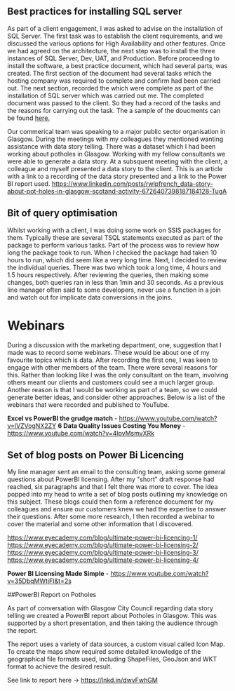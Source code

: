 ## Best practices for installing SQL server

As part of a client engagement, I was asked to advise on the installation of SQL Server.  The first task was to establish the client requirements, and we discussed the various options for High Availability and other features.  Once we had agreed on the architecture, the next step was to install the three instances of SQL Server, Dev, UAT, and Production.  Before proceeding to install the software, a best practice document, which had several parts, was created.
The first section of the document had several tasks which the hosting company was required to complete and confirm had been carried out. 
 The next section, recorded the which were complete as part of the installation of SQL server which was carried out me. The completed document was passed to the client.  So they had a record of the tasks and the reasons for carrying out the task.
The a sample of the doucments can be found [here.](https://github.com/rwlpf/InterestingProjects/tree/main/Eyecademy/SQL%20Server%20Installation%20Best%20Practices) 

Our commerical team was speaking to a major public sector organisation in Glasgow.  During the meetings with my colleagues they mentioned wanting assistance with data story telling.  There was a dataset which I had been working about potholes in Glasgow.  Working with my fellow consultants we were able to generate a data story.  At a subsquent meeting with the client, a colleague and myself presented a data story to the client.  This is an article with a link to a recording of the data story presented and a link to the Power BI report used.
https://www.linkedin.com/posts/rwlpfrench_data-story-about-pot-holes-in-glasgow-scotand-activity-6726407398187184128-TugA

## Bit of query optimisation
Whilst working with a client, I was doing some work on SSIS packages for them.  Typically these are several TSQL statements executed as part of the package to perform various tasks.   Part of the process was to review how long the package took to run.  When I checked the package had taken 10 hours to run, which did seem like a very long time.  Next, I decided to review the individual queries.  There was two which took a long time, 4 hours and 1.5 hours respectively.  After reviewing the queries, then making some changes, both queries ran in less than 1min and 30 seconds.  As a previous line manager often said to some developers, never use a function in a join and watch out for implicate data conversions in the joins.

# Webinars
During a discussion with the marketing department, one, suggestion that I made was to record some webinars.  These would be about one of my favourite topics which is data.  After recording the first one, I was keen to engage with other members of the team.  There were several reasons for this.  Rather than looking like I was the only consultant on the team, involving others meant our clients and customers could see a much larger group.  Another reason is that I would be working as part of a team, so we could generate better ideas, and consider other approaches. 
Below is a list of the webinars that were recorded and published to YouTube.

**Excel vs PowerBI the grudge match** - https://www.youtube.com/watch?v=lVZVogNX2ZY
**6 Data Quality Issues Costing You Money** - https://www.youtube.com/watch?v=4lpvMsmvXRk

## Set of blog posts on Power Bi Licencing
My line manager sent an email to the consulting team, asking some general questions about PowerBI licensing.  After my "short" draft response had reached, six paragraphs and that I felt there was more to cover.  The idea popped into my head to write a set of blog posts outlining my knowledge on this subject.  These blogs could then form a reference document for my colleagues and ensure our customers knew we had the expertise to answer their questions.  After some more research, I then recorded a webinar to cover the material and some other information that I discovered.

https://www.eyecademy.com/blog/ultimate-power-bi-licencing-1/
https://www.eyecademy.com/blog/ultimate-power-bi-licensing-2/
https://www.eyecademy.com/blog/ultimate-power-bi-licensing-3/
https://www.eyecademy.com/blog/ultimate-power-bi-licensing-4/

**Power BI Licensing Made Simple** - https://www.youtube.com/watch?v=35DbqMWtjFI&t=2s

##PowerBI Report on Potholes

As part of conversation with Glasgow City Council regarding data story telling we created a PowerBI report about Potholes in Glasgow.  This was supported by a short presentation, and then taking the audience through the report. 

The report uses a variety of data sources, a custom visual called Icon Map.  To create the maps show required some detailed knowledge of the geographical file formats used, including ShapeFiles, GeoJson and WKT format to achieve the desired result.

See link to report here -> https://lnkd.in/dwvFwhGM
